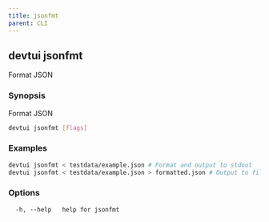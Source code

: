 ```yaml
---
title: jsonfmt
parent: CLI
---
```


## devtui jsonfmt

Format JSON

### Synopsis

Format JSON

```bash
devtui jsonfmt [flags]
```

### Examples

```bash
devtui jsonfmt < testdata/example.json # Format and output to stdout
devtui jsonfmt < testdata/example.json > formatted.json # Output to file
```

### Options

```
  -h, --help   help for jsonfmt
```

